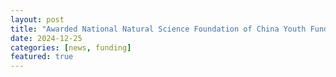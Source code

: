 ```yaml
---
layout: post
title: "Awarded National Natural Science Foundation of China Youth Fund"
date: 2024-12-25
categories: [news, funding]
featured: true
---
```

